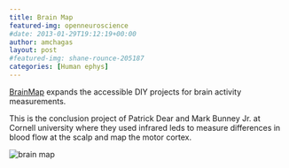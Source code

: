 ```yaml
---
title: Brain Map
featured-img: openneuroscience
#date: 2013-01-29T19:12:19+00:00
author: amchagas
layout: post
#featured-img: shane-rounce-205187
categories: [Human ephys]
---
```




[BrainMap](https://people.ece.cornell.edu/land/courses/ece4760/FinalProjects/s2012/pmd68_mab448/pmd68_mab448/index.html) expands the accessible DIY projects for brain activity measurements.

This is the conclusion project of Patrick Dear and Mark Bunney Jr. at Cornell university where they used infrared leds to measure differences in blood flow at the scalp and map the motor cortex.

![brain map](https://people.ece.cornell.edu/land/courses/ece4760/FinalProjects/s2012/pmd68_mab448/pmd68_mab448/array.jpg)
